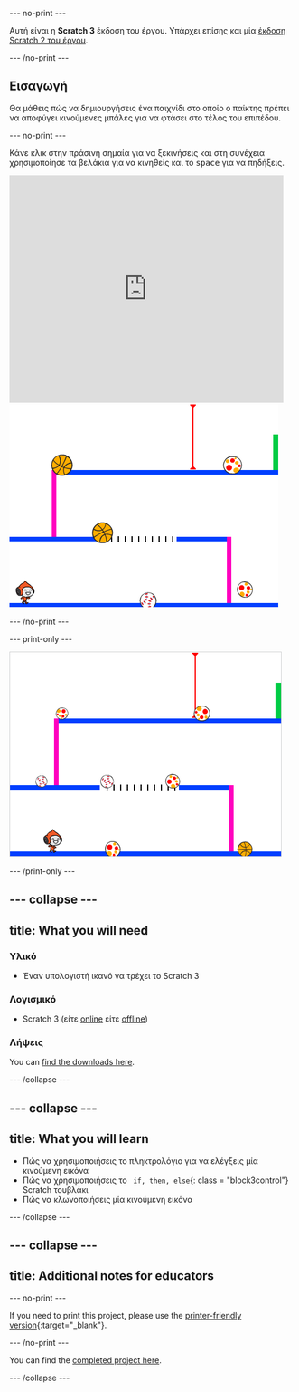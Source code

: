 \--- no-print \---

Αυτή είναι η **Scratch 3** έκδοση του έργου. Υπάρχει επίσης και μία [έκδοση Scratch 2 του έργου](https://projects.raspberrypi.org/en/projects/dodgeball-scratch2).

\--- /no-print \---

## Εισαγωγή

Θα μάθεις πώς να δημιουργήσεις ένα παιχνίδι στο οποίο ο παίκτης πρέπει να αποφύγει κινούμενες μπάλες για να φτάσει στο τέλος του επιπέδου.

\--- no-print \---

Κάνε κλικ στην πράσινη σημαία για να ξεκινήσεις και στη συνέχεια χρησιμοποίησε τα βελάκια για να κινηθείς και το <kbd>space</kbd> για να πηδήξεις.

<div class="scratch-preview">
  <iframe allowtransparency="true" width="485" height="402" src="https://scratch.mit.edu/projects/embed/251809924/?autostart=false" frameborder="0" scrolling="no"></iframe>
  <img src="images/dodge-final.png">
</div>

\--- /no-print \---

\--- print-only \---

![το παιχνίδι "τα μήλα" σε εξέλιξη](images/dodgeball-showcase.png)

\--- /print-only \---

## \--- collapse \---

## title: What you will need

### Υλικό

+ Έναν υπολογιστή ικανό να τρέχει το Scratch 3

### Λογισμικό

+ Scratch 3 (είτε [online](https://scratch.mit.edu/projects/editor/) είτε [offline](https://scratch.mit.edu/download/))

### Λήψεις

You can [find the downloads here](http://rpf.io/p/en/dodgeball-go).

\--- /collapse \---

## \--- collapse \---

## title: What you will learn

+ Πώς να χρησιμοποιήσεις το πληκτρολόγιο για να ελέγξεις μία κινούμενη εικόνα
+ Πώς να χρησιμοποιήσεις το ` if, then, else`{: class = "block3control"} Scratch τουβλάκι
+ Πώς να κλωνοποιήσεις μία κινούμενη εικόνα

\--- /collapse \---

## \--- collapse \---

## title: Additional notes for educators

\--- no-print \---

If you need to print this project, please use the [printer-friendly version](https://projects.raspberrypi.org/en/projects/dodgeball/print){:target="_blank"}.

\--- /no-print \---

You can find the [completed project here](http://rpf.io/p/en/dodgeball-get).

\--- /collapse \---